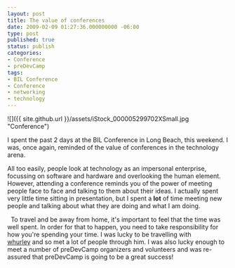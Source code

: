 ```yaml
---
layout: post
title: The value of conferences
date: 2009-02-09 01:27:36.000000000 -06:00
type: post
published: true
status: publish
categories:
- Conference
- preDevCamp
tags:
- BIL Conference
- Conference
- networking
- technology
---
```

![]({{ site.github.url }}/assets/iStock_000005299702XSmall.jpg "Conference")

I spent the past 2 days at the BIL Conference in Long Beach, this weekend. I was, once again, reminded of the value of conferences in the technology arena.

All too easily, people look at technology as an impersonal enterprise, focussing on software and hardware and overlooking the human element. However, attending a conference reminds you of the power of meeting people face to face and talking to them about their ideas. I actually spent very little time sitting in presentation, but I spent a **lot** of time meeting new people and talking about what they are doing and what I am doing.

  To travel and be away from home, it's important to feel that the time was well spent. In order for that to happen, you need to take responsibility for how you're spending your time. I was lucky to be travelling with [whurley](http://whurley.com) and so met a lot of people through him. I was also lucky enough to meet a number of preDevCamp organizers and volunteers and was re-assured that preDevCamp is going to be a great success!
